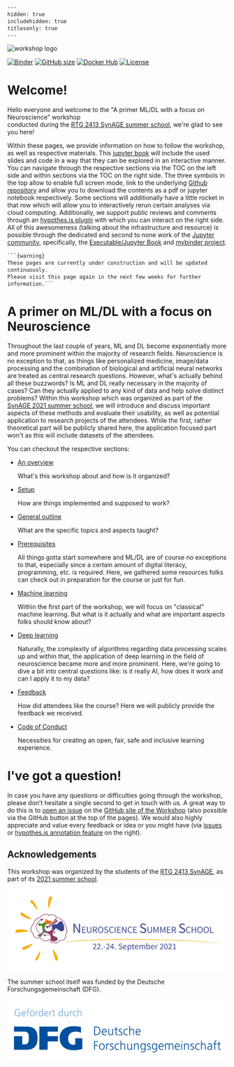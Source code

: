 
```{toctree}
---
hidden: true
includehidden: true
titlesonly: true
---
```
<img src="/Users/peerherholz/google_drive/GitHub/ML-DL_workshop_SynAge/lecture/static/ml-dl_workshop.png" alt="workshop logo" width="600" style="margin:0 0 0 0"/>

[![Binder](https://mybinder.org/badge_logo.svg)](https://mybinder.org/v2/gh/peerherholz/mybinder_ML-DL_workshop_SynAGE/HEAD)
[![GitHub size](https://github-size-badge.herokuapp.com/peerherholz/ML-DL_workshop_SynAGE.svg)](https://github.com/peerherholz/ML-DL_workshop_SynAGE/archive/master.zip)
[![Docker Hub](https://img.shields.io/docker/pulls/peerherholz/ml-dl_workshop_synage)](https://hub.docker.com/r/peerherholz/ml-dl_workshop_synage/)
[![License](https://img.shields.io/github/license/peerherholz/ML-DL_workshop_SynAGE)](https://github.com/PeerHerholz/ML-DL_workshop_SynAGE)

# Welcome!

Hello everyone and welcome to the "A primer ML/DL with a focus on Neuroscience" workshop\
conducted during the [RTG 2413 SynAGE summer school](https://www.synage.de/synage-summer-school/), we're glad to see you here!

Within these pages, we provide information on how to follow the workshop, as well as respective materials. This [jupyter book](https://jupyterbook.org/intro.html) will include the used slides and code in a way that they can be explored in an interactive manner. You can navigate through the respective sections via the TOC on the left side and within sections via the TOC on the right side. The three symbols in the top allow to enable full screen mode, link to the underlying [Github repository](https://github.com/PeerHerholz/ML-DL_workshop_SynAGE) and allow you to download the contents as a pdf or jupyter notebook respectively. Some sections will additionally have a little rocket in that row which will allow you to interactively rerun certain analyses via cloud computing. Additionally, we support public reviews and comments through an [hypothes.is plugin](https://web.hypothes.is/) with which you can interact on the right side. All of this awesomeness (talking about the infrastructure and resource) is possible through the dedicated and second to none work of the [Jupyter community](https://jupyter.org/community), specifically, the [Executable/Jupyter Book](https://executablebooks.org/en/latest/) and [mybinder project](https://mybinder.org/).

````{margin}
```{warning}
These pages are currently under construction and will be updated continuously.
Please visit this page again in the next few weeks for further information.```
````

# A primer on ML/DL with a focus on Neuroscience

Throughout the last couple of years, ML and DL become exponentially more and more prominent within the majority of 
research fields. Neuroscience is no exception to that, as things like personalized medicine, image/data processing and 
the combination of biological and artificial neural networks are treated as central research questions. However, what's
actually behind all these buzzwords? Is ML and DL really necessary in the majority of cases? Can they actually applied
to any kind of data and help solve distinct problems? Within this workshop which was organized as part of the [SynAGE 2021 summer school](https://www.synage.de/synage-summer-school/),
we will introduce and discuss important aspects of these methods and evaluate their usability, as well as potential application to research
projects of the attendees. While the first, rather theoretical part will be publicly shared here, the application focused part won't as this
will include datasets of the attendees.    

You can checkout the respective sections:

* [An overview]()

   What's this workshop about and how is it organized?

* [Setup]()

   How are things implemented and supposed to work?

* [General outline]()

   What are the specific topics and aspects taught?

* [Prerequisites]()

   All things gotta start somewhere and ML/DL are of course no exceptions to
   that, especially since a certain amount of digital literacy, programming, etc. is required. 
   Here, we gathered some resources folks can check out in preparation for the course or just for fun.

* [Machine learning]()

   Within the first part of the workshop, we will focus on "classical" machine learning. But what is it
   actually and what are important aspects folks should know about?

* [Deep learning]()

   Naturally, the complexity of algorithms regarding data processing scales up and within that, the application
   of deep learning in the field of neuroscience became more and more prominent. Here, we're going to dive a bit
   into central questions like: is it really AI, how does it work and can I apply it to my data?

* [Feedback]()

   How did attendees like the course? Here we will publicly provide the feedback we received.

* [Code of Conduct](https://g0rella.github.io/gorella_overview/CoC.html)

   Necessities for creating an open, fair, safe and inclusive learning
   experience.

# I've got a question!

In case you have any questions or difficulties going through the workshop, please don’t hesitate a single second to get in touch with
us. A great way to do this is to
[open an issue](https://github.com/PeerHerholz/ML-DL_workshop_SynAGE/issue) on the
[GitHub site of the Workshop](https://github.com/PeerHerholz/ML-DL_workshop_SynAGE) (also possible via the GitHub button at the top of the pages).
We would also highly appreciate and value every feedback or idea or you
might have (via [issues](https://github.com/PeerHerholz/ML-DL_workshop_SynAGE) or [hypothes.is annotation feature](https://web.hypothes.is/) on the right).

## Acknowledgements

This workshop was organized by the students of the [RTG 2413 SynAGE](https://www.synage.de/), as part of its [2021 summer school](https://www.synage.de/synage-summer-school/).

![logo](static/SynAGE_Neuroscience_SummerSchool.png)

The summer school itself was funded by the Deutsche Forschungsgemeinschaft (DFG).

![logo](static/dfg_logo_schriftzug_blau_foerderung_4c-768x217.jpg)
